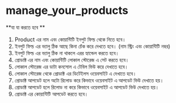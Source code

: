 # manage_your_products

**যা যা করতে হবে ** 



1. Product এর নাম এবং কোয়ান্টিটি ইনপুট ফিল্ড থেকে নিতে হবে। 
2. ইনপুট ফিল্ড এর ভ্যালু ঠিক আছে কিনা চেঁক করে দেখতে হবে। (নাম স্ট্রিং এবং কোয়ান্টিটি নম্বর)
3. ইনপুট ফিল্ড এর ভ্যালু ঠিক না থাকলে এরর হ্যান্ডেল করতে হবে। 
4. প্রোডাক্ট এর নাম এবং কোয়ান্টিটি লোকাল স্টোরেজ এ সেট করতে হবে।
5. লোকাল স্টোরেজ এর ডাটা কনসোল এ টেবিল ভিউ করে দেখাতে হবে। 
6. লোকাল স্টোরেজ থেকে প্রোডাক্ট এর ডিটেইলস ওয়েবসাইট এ দেখাতে হবে। 
1. প্রোডাক্ট আপডেট হলে অটো রিলোড করে কিভাবে ওয়েবসাইট এ আপডেট ভিউ দেখাতে হয়। 
2. প্রোডাক্ট আপডেট হলে রিলোড না করে কিভাবে ওয়েবসাইট এ আপডেট ভিউ দেখাতে হয়। 
7. প্রোডাক্ট এর কোয়ান্টিটি আপডেট করতে হবে। 
